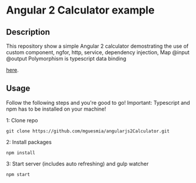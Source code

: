 # Angular 2 Calculator example

## Description
This repository show a simple Angular 2 calculator demostrating the use  of
custom component,
ngfor,
http,
service,
dependency injection,
Map
@input
@output
Polymorphism is typescript
data binding


[here](https://angular.io/docs/ts/latest/quickstart.html).
## Usage
Follow the following steps and you're good to go! Important: Typescript and npm has to be installed on your machine!

1: Clone repo
```
git clone https://github.com/mguesmia/angularjs2Calculator.git
```
2: Install packages
```
npm install
```
3: Start server (includes auto refreshing) and gulp watcher
```
npm start
```
